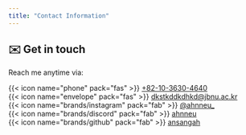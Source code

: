 ```yaml
---
title: "Contact Information"
---
```

<div data-pagefind-body>

## ✉️ Get in touch

Reach me anytime via:

{{< icon name="phone" pack="fas" >}} [ +82-10-3630-4640 ](tel:+821036304640)  
{{< icon name="envelope" pack="fas" >}} [dkstkddkdhkd@jbnu.ac.kr](mailto:dkstkddkdhkd@jbnu.ac.kr)  
{{< icon name="brands/instagram" pack="fab" >}} [@ahnneu_](https://instagram.com/ahnneu_)  
{{< icon name="brands/discord" pack="fab" >}} [ahnneu](https://discord.com/users/ahnneu)  
{{< icon name="brands/github" pack="fab" >}} [ansangah](https://github.com/ansangah)
<!-- fab 아이콘 메인 홈 4개, 연락처 페이지 4개 총 8개 -->
<div>